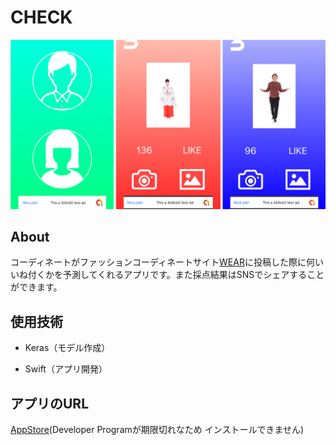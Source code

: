 # CHECK
![スクショ](img/img.png)

## About
コーディネートがファッションコーディネートサイト[WEAR](https://wear.jp/)に投稿した際に何いいね付くかを予測してくれるアプリです。また採点結果はSNSでシェアすることができます。

## 使用技術

* Keras（モデル作成）

* Swift（アプリ開発）

## アプリのURL
[AppStore](https://itunes.apple.com/jp/app/check-%E6%9C%8D%E8%A3%85%E6%8E%A1%E7%82%B9%E3%82%A2%E3%83%97%E3%83%AA/id1448979928?l=ja&ls=1&mt=8)(Developer Programが期限切れなため
インストールできません)

